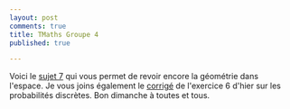 ```yaml
---
layout: post
comments: true
title: TMaths Groupe 4
published: true

---
```


Voici le [sujet 7](https://github.com/raveluz/raveluz.github.io/blob/master/pdf/Jour7.pdf) qui vous permet de revoir encore la géométrie dans l'espace.
Je vous joins également le [corrigé](https://github.com/raveluz/raveluz.github.io/blob/master/pdf/Correction.Jour6.pdf) de l'exercice 6 d'hier sur les probabilités discrètes. Bon dimanche à toutes et tous.
